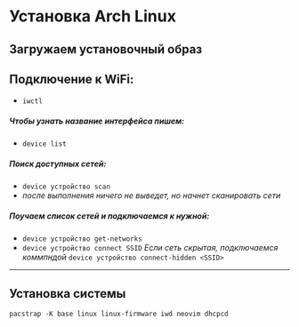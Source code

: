 # Установка Arch Linux
## Загружаем установочный образ
## Подключение к WiFi:
 - `iwctl`
##### Чтобы узнать название интерфейса пишем:
 - `device list`
##### Поиск доступных сетей:
 - `device устройство scan`
 - _после выполнения ничего не выведет, но начнет сканировать сети_
##### Поучаем список сетей и подключаемся к нужной:
 - `device устройство get-networks`
 - `device устройство connect SSID`
 <i>Если сеть скрытая, подключаемся коммпндой </i> `device устройство connect-hidden <SSID>`
 ---

## Установка системы
```
pacstrap -K base linux linux-firmware iwd neovim dhcpcd
```

